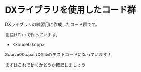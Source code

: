 # DXライブラリを使用したコード群
DXライブラリの練習用に作成したコード群です。

言語はC++で作っています。
- <Souce00.cpp>

Source00.cppはDXlibのテストコードになっています！

まずはこれで動くかどうか確認しましょう
